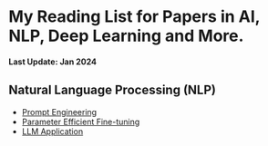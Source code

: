 # My Reading List for Papers in AI, NLP, Deep Learning and More.

#### Last Update: Jan 2024

## Natural Language Processing (NLP)

 - [Prompt Engineering](https://github.com/yujuyeon0511/Paper_Review/tree/main/Prompt%20Engineering)
 - [Parameter Efficient Fine-tuning](https://github.com/yujuyeon0511/Paper_Review/tree/main/Parameter%20Efficient%20Fine-tuning)
 - [LLM Application](https://github.com/yujuyeon0511/Paper_Review/tree/main/LLM%20Application)

